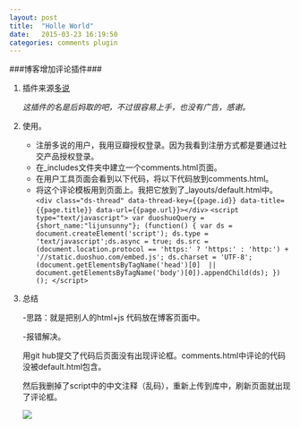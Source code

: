 ```yaml
---
layout: post
title:  "Holle World"
date:   2015-03-23 16:19:50
categories: comments plugin
---
```

###博客增加评论插件###


1. 插件来源[多说](http://dev.duoshuo.com/)

	*这插件的名是后妈取的吧，不过很容易上手，也没有广告，感谢。*
1. 使用。
	
	- 注册多说的用户，我用豆瓣授权登录。因为我看到注册方式都是要通过社交产品授权登录。
	- 在_includes文件夹中建立一个comments.html页面。
	- 在用户工具页面会看到以下代码，将以下代码放到comments.html。
	- 将这个评论模板用到页面上。我把它放到了_layouts/default.html中。
		`<div class="ds-thread" data-thread-key={{page.id}} data-title={{page.title}} data-url={{page.url}}></div>`
		`<script type="text/javascript">
			var duoshuoQuery = {short_name:"lijunsunny"};
			(function() {
			var ds = document.createElement('script');
			ds.type = 'text/javascript';ds.async = true;
			ds.src = (document.location.protocol == 'https:' ? 'https:' : 'http:') + '//static.duoshuo.com/embed.js';
			ds.charset = 'UTF-8';
			(document.getElementsByTagName('head')[0] 
			 || document.getElementsByTagName('body')[0]).appendChild(ds);
			})();
		</script>`
		

1. 总结
	
	-思路：就是把别人的html+js 代码放在博客页面中。

	-报错解决。
	
	用git hub提交了代码后页面没有出现评论框。comments.html中评论的代码没被default.html包含。
	
	然后我删掉了script中的中文注释（乱码），重新上传到库中，刷新页面就出现了评论框。

	![](http://i.imgur.com/YJU2C1j.png)  

	
	    	


